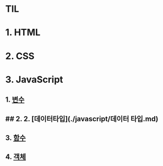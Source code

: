 # TIL

# 1. HTML

# 2. CSS

# 3. JavaScript

## 1. [변수](./javascript/변수.md)

## ## 2. 2. [데이터타입](./javascript/데이터 타입.md)

## 3. [함수](./javascript/함수.md)

## 4. [객체](./javascript/객체.md)